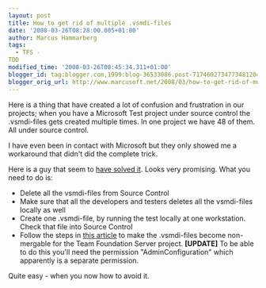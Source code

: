 ```yaml
---
layout: post
title: How to get rid of multiple .vsmdi-files
date: '2008-03-26T08:28:00.005+01:00'
author: Marcus Hammarberg
tags:
  - TFS -
TDD
modified_time: '2008-03-26T08:45:34.311+01:00'
blogger_id: tag:blogger.com,1999:blog-36533086.post-7174602734773481204
blogger_orig_url: http://www.marcusoft.net/2008/03/how-to-get-rid-of-multiple-vsmdi-files.html
---
```


Here is a thing that have created a lot of confusion and frustration
in our projects; when you have a Microsoft Test project under source
control the .vsmdi-files gets created multiple times. In one project we
have 48 of them. All under source control.

I have even been in contact with Microsoft but they only showed me a
workaround that didn't did the complete trick.

Here is a guy that seem to [have solved
it](http://kjellsj.blogspot.com/2006/04/vsmdi-file-weak-spot-of-vsts-test.html).
Looks very promising. What you need to do is:

-   Delete all the vsmdi-files from Source Control
-   Make sure that all the developers and testers deletes all the
    vsmdi-files locally as well
-   Create one .vsmdi-file, by running the test locally at one
    workstation. Check that file into Source Control
-   Follow the steps in [this
    article](http://blogs.vertigosoftware.com/teamsystem/archive/2006/06/23/Beware_the_Team_Test_VSMDI_file.aspx)
    to make the .vsmdi-files become non-mergable for the Team Foundation
    Server project.
    **\[UPDATE\]**
    To be able to do this you'll need the permission
    "AdminConfiguration" which apparently is a separate permission.

Quite easy - when you now how to avoid it.
